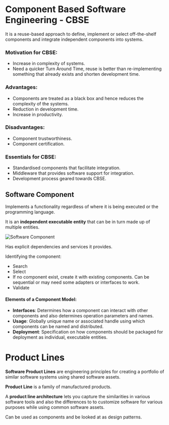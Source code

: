 # Component Based Software Engineering - CBSE

It is a reuse-based approach to define, implement or select off-the-shelf components and integrate independent components into systems.

### Motivation for CBSE:

- Increase in complexity of systems.
- Need a quicker Turn Around Time, reuse is better than re-implementing something that already exists and shorten development time.

### Advantages:

- Components are treated as a black box and hence reduces the complexity of the systems.
- Reduction in development time.
- Increase in productivity.

### Disadvantages:

- Component trustworthiness.
- Component certification.

### Essentials for CBSE:

- Standardised components that facilitate integration.
- Middleware that provides software support for integration.
- Development process geared towards CBSE.

## Software Component

Implements a functionality regardless of where it is being executed or the programming language.

It is an **independent executable entity** that can be in turn made up of multiple entities.

![Software Component](images/software_component.png)

Has explicit dependencies and services it provides.

Identifying the component:

- Search
- Select
- If no component exist, create it with existing components. Can be sequential or may need some adapters or interfaces to work.
- Validate

#### Elements of a Component Model:

- **Interfaces**: Determines how a component can interact with other components and also determines operation parameters and names.
- **Usage**: Globally unique name or associated handle using which components can be named and distributed.
- **Deployment**: Specification on how components should be packaged for deployment as individual, executable entities.

# Product Lines

**Software Product Lines** are engineering principles for creating a portfolio of similar software systems using shared software assets.

**Product Line** is a family of manufactured products.

A **product line architecture** lets you capture the similarities in various software tools and also the differences to to customize software for various purposes while using common software assets.

Can be used as components and be looked at as design patterns.
